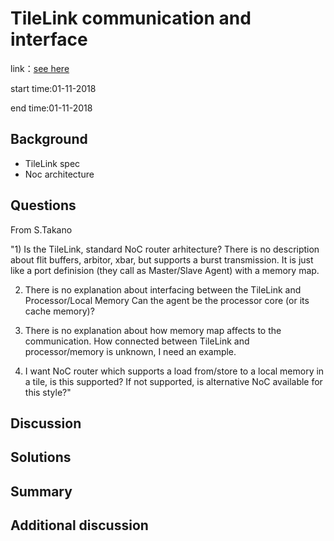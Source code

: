 # TileLink communication and interface
link：[see here](https://groups.google.com/a/groups.riscv.org/d/msgid/hw-dev/f1fe139a-53e3-4fc4-858d-9c6ba384998c%40groups.riscv.org?utm_medium=email&utm_source=footer)

start time:01-11-2018

end time:01-11-2018

## Background
- TileLink spec
- Noc architecture


## Questions
From S.Takano

"1) Is the TileLink, standard NoC router arhitecture?
There is no description about flit buffers, arbitor, xbar, but supports a burst transmission.
It is just like a port definision (they call as Master/Slave Agent) with a memory map.

2) There is no explanation about interfacing between the TileLink and Processor/Local Memory
Can the agent be the processor core (or its cache memory)?

3) There is no explanation about how memory map affects to the communication.
How connected between TileLink and processor/memory is unknown, I need an example.

4) I want NoC router which supports a load from/store to a local memory in a tile, is this supported?
If not supported, is alternative NoC available for this style?"

## Discussion



## Solutions


## Summary


## Additional discussion
